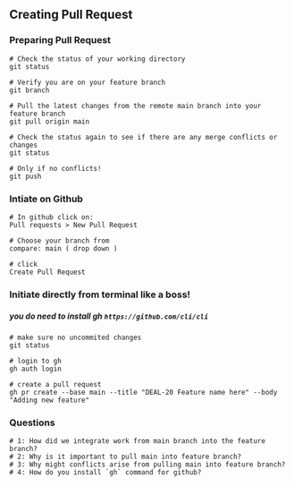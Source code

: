 ## Creating Pull Request

### Preparing Pull Request
```
# Check the status of your working directory
git status

# Verify you are on your feature branch
git branch

# Pull the latest changes from the remote main branch into your feature branch
git pull origin main

# Check the status again to see if there are any merge conflicts or changes
git status

# Only if no conflicts!
git push
```

### Intiate on Github
```
# In github click on:
Pull requests > New Pull Request  

# Choose your branch from
compare: main ( drop down )

# click
Create Pull Request 
```

### Initiate directly from terminal like a boss!
##### you do need to install gh `https://github.com/cli/cli`
```
# make sure no uncommited changes
git status

# login to gh
gh auth login

# create a pull request
gh pr create --base main --title "DEAL-20 Feature name here" --body "Adding new feature"
```



### Questions
```
# 1: How did we integrate work from main branch into the feature branch?
# 2: Why is it important to pull main into feature branch?
# 3: Why might conflicts arise from pulling main into feature branch?
# 4: How do you install `gh` command for github?
```